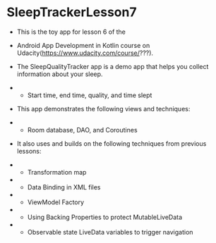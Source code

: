 # SleepTrackerLesson7


 * This is the toy app for lesson 6 of the
 * Android App Development in Kotlin course on Udacity(https://www.udacity.com/course/???).
 
 * The SleepQualityTracker app is a demo app that helps you collect information about your sleep.
 * - Start time, end time, quality, and time slept
 
 * This app demonstrates the following views and techniques:
 * - Room database, DAO, and Coroutines

 * It also uses and builds on the following techniques from previous lessons:
 * - Transformation map
 * - Data Binding in XML files
 * - ViewModel Factory
 * - Using Backing Properties to protect MutableLiveData
 * - Observable state LiveData variables to trigger navigation

